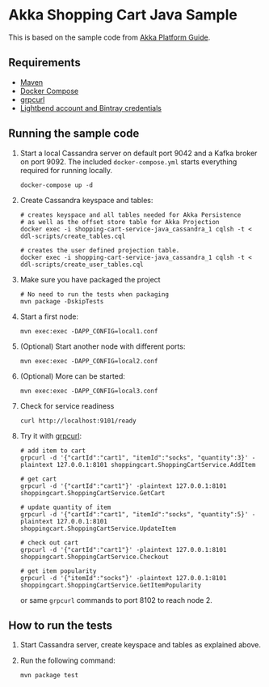 # Akka Shopping Cart Java Sample

This is based on the sample code from [Akka Platform Guide](https://github.com/akka/akka-platform-guide).

## Requirements

- [Maven](https://maven.apache.org/install.html)
- [Docker Compose](https://docs.docker.com/compose/install/)
- [grpcurl](https://github.com/fullstorydev/grpcurl#installation)
- [Lightbend account and Bintray credentials](https://developer.lightbend.com/docs/telemetry/current/getting-started/start.html#lightbend-account-and-bintray-credentials)

## Running the sample code

1. Start a local Cassandra server on default port 9042 and a Kafka broker on port 9092. The included `docker-compose.yml` starts everything required for running locally.

    ```shell
    docker-compose up -d
    ```

2. Create Cassandra keyspace and tables:

    ```shell
    # creates keyspace and all tables needed for Akka Persistence
    # as well as the offset store table for Akka Projection
    docker exec -i shopping-cart-service-java_cassandra_1 cqlsh -t < ddl-scripts/create_tables.cql
    ```

    ```shell
    # creates the user defined projection table.
    docker exec -i shopping-cart-service-java_cassandra_1 cqlsh -t < ddl-scripts/create_user_tables.cql
    ```

3. Make sure you have packaged the project

    ```shell
    # No need to run the tests when packaging
    mvn package -DskipTests
    ```

4. Start a first node:

    ```shell
    mvn exec:exec -DAPP_CONFIG=local1.conf
    ```

5. (Optional) Start another node with different ports:

    ```shell
    mvn exec:exec -DAPP_CONFIG=local2.conf
    ```

6. (Optional) More can be started:

    ```shell
    mvn exec:exec -DAPP_CONFIG=local3.conf
    ```

7. Check for service readiness

    ```shell
    curl http://localhost:9101/ready
    ```

8. Try it with [grpcurl](https://github.com/fullstorydev/grpcurl):

    ```shell
    # add item to cart
    grpcurl -d '{"cartId":"cart1", "itemId":"socks", "quantity":3}' -plaintext 127.0.0.1:8101 shoppingcart.ShoppingCartService.AddItem

    # get cart
    grpcurl -d '{"cartId":"cart1"}' -plaintext 127.0.0.1:8101 shoppingcart.ShoppingCartService.GetCart

    # update quantity of item
    grpcurl -d '{"cartId":"cart1", "itemId":"socks", "quantity":5}' -plaintext 127.0.0.1:8101 shoppingcart.ShoppingCartService.UpdateItem

    # check out cart
    grpcurl -d '{"cartId":"cart1"}' -plaintext 127.0.0.1:8101 shoppingcart.ShoppingCartService.Checkout

    # get item popularity
    grpcurl -d '{"itemId":"socks"}' -plaintext 127.0.0.1:8101 shoppingcart.ShoppingCartService.GetItemPopularity
    ```

    or same `grpcurl` commands to port 8102 to reach node 2.

## How to run the tests

1. Start Cassandra server, create keyspace and tables as explained above.
2. Run the following command:

    ```shell
    mvn package test
    ```
